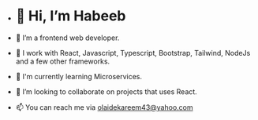 - # 👋 Hi, I’m Habeeb


- 👀 I’m a frontend web developer.
- 🌱 I work with React, Javascript, Typescript, Bootstrap, Tailwind, NodeJs and a few other frameworks.
- 🌱 I'm currently learning Microservices.
- 💞️ I’m looking to collaborate on projects that uses React.
- 📫 You can reach me via olaidekareem43@yahoo.com

<!---
olaide-hok/olaide-hok is a ✨ special ✨ repository because its `README.md` (this file) appears on your GitHub profile.
You can click the Preview link to take a look at your changes.
--->

